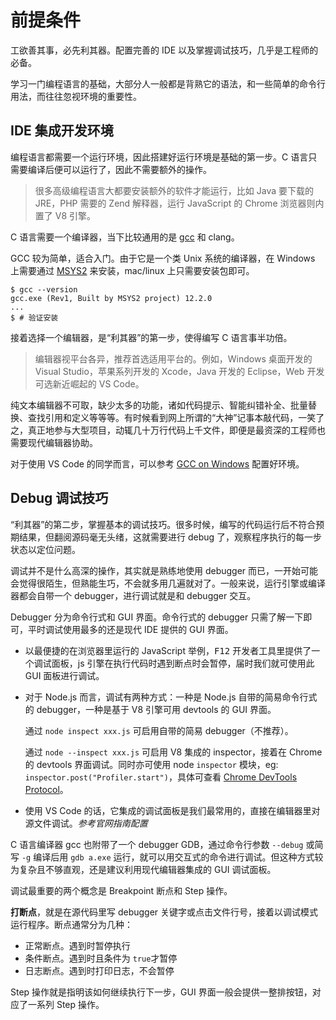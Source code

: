 # 前提条件

工欲善其事，必先利其器。配置完善的 IDE 以及掌握调试技巧，几乎是工程师的必备。

学习一门编程语言的基础，大部分人一般都是背熟它的语法，和一些简单的命令行用法，而往往忽视环境的重要性。

## IDE 集成开发环境

编程语言都需要一个运行环境，因此搭建好运行环境是基础的第一步。C 语言只需要编译后便可以运行了，因此不需要额外的操作。

> 很多高级编程语言大都要安装额外的软件才能运行，比如 Java 要下载的 JRE，PHP 需要的 Zend 解释器，运行 JavaScript 的 Chrome 浏览器则内置了 V8 引擎。

C 语言需要一个编译器，当下比较通用的是 [gcc](https://gcc.gnu.org/) 和 clang。

GCC 较为简单，适合入门。由于它是一个类 Unix 系统的编译器，在 Windows 上需要通过 [MSYS2](https://www.msys2.org/) 来安装，mac/linux 上只需要安装包即可。

```shell
$ gcc --version
gcc.exe (Rev1, Built by MSYS2 project) 12.2.0
...
$ # 验证安装
```

接着选择一个编辑器，是“利其器”的第一步，使得编写 C 语言事半功倍。

> 编辑器视平台各异，推荐首选适用平台的。例如，Windows 桌面开发的 Visual Studio，苹果系列开发的 Xcode，Java 开发的 Eclipse，Web 开发可选新近崛起的 VS Code。

纯文本编辑器不可取，缺少太多的功能，诸如代码提示、智能纠错补全、批量替换、查找引用和定义等等等。有时候看到网上所谓的“大神”记事本敲代码，一笑了之，真正地参与大型项目，动辄几十万行代码上千文件，即便是最资深的工程师也需要现代编辑器协助。

对于使用 VS Code 的同学而言，可以参考 [GCC on Windows](https://code.visualstudio.com/docs/cpp/config-mingw) 配置好环境。

## Debug 调试技巧

“利其器”的第二步，掌握基本的调试技巧。很多时候，编写的代码运行后不符合预期结果，但翻阅源码毫无头绪，这就需要进行 debug 了，观察程序执行的每一步状态以定位问题。

调试并不是什么高深的操作，其实就是熟练地使用 debugger 而已，一开始可能会觉得很陌生，但熟能生巧，不会就多用几遍就对了。一般来说，运行引擎或编译器都会自带一个 debugger，进行调试就是和 debugger 交互。

Debugger 分为命令行式和 GUI 界面。命令行式的 debugger 只需了解一下即可，平时调试使用最多的还是现代 IDE 提供的 GUI 界面。

+ 以最便捷的在浏览器里运行的 JavaScript 举例，<kbd>F12</kbd> 开发者工具里提供了一个调试面板，js 引擎在执行代码时遇到断点时会暂停，届时我们就可使用此 GUI 面板进行调试。

+ 对于 Node.js 而言，调试有两种方式：一种是 Node.js 自带的简易命令行式的 debugger，一种是基于 V8 引擎可用 devtools 的 GUI 界面。

  通过 `node inspect xxx.js` 可启用自带的简易 debugger（不推荐）。

  通过 `node --inspect xxx.js` 可启用 V8 集成的 inspector，接着在 Chrome 的 devtools 界面调试。同时亦可使用 node `inspector` 模块，eg: `inspector.post("Profiler.start")`，具体可查看 [Chrome DevTools Protocol](https://chromedevtools.github.io/devtools-protocol/)。

+ 使用 VS Code 的话，它集成的调试面板是我们最常用的，直接在编辑器里对源文件调试。*参考官网指南配置*

C 语言编译器 gcc 也附带了一个 debugger GDB，通过命令行参数 `--debug` 或简写 `-g` 编译后用 `gdb a.exe` 运行，就可以用交互式的命令进行调试。但这种方式较为复杂且不够直观，还是建议利用现代编辑器集成的 GUI 调试面板。

调试最重要的两个概念是 Breakpoint 断点和 Step 操作。

**打断点**，就是在源代码里写 debugger 关键字或点击文件行号，接着以调试模式运行程序。断点通常分为几种：

+ 正常断点。遇到时暂停执行
+ 条件断点。遇到时且条件为 `true`才暂停
+ 日志断点。遇到时打印日志，不会暂停

Step 操作就是指明该如何继续执行下一步，GUI 界面一般会提供一整排按钮，对应了一系列 Step 操作。
